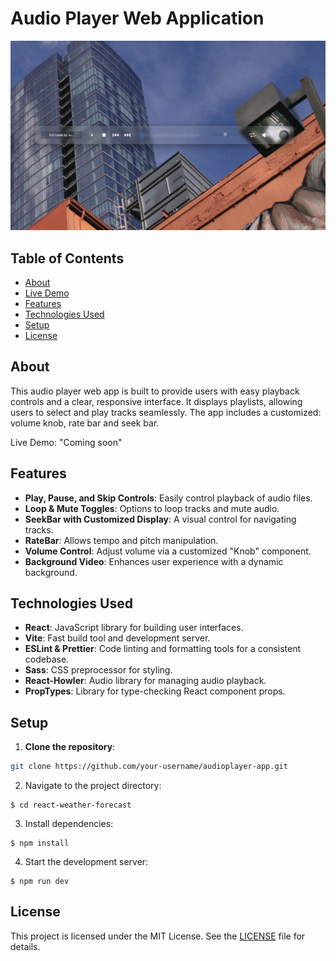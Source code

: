 # Audio Player Web Application

![App Screenshot](./public/screenshot.png)

## Table of Contents

- [About](#about)
- [Live Demo](#live-demo)
- [Features](#features)
- [Technologies Used](#technologies-used)
- [Setup](#setup)
- [License](#license)

## About

This audio player web app is built to provide users with easy playback controls and a clear, responsive interface. It displays playlists, allowing users to select and play tracks seamlessly. The app includes a customized: volume knob, rate bar and seek bar.

Live Demo: "Coming soon"

## Features

- **Play, Pause, and Skip Controls**: Easily control playback of audio files.
- **Loop & Mute Toggles**: Options to loop tracks and mute audio.
- **SeekBar with Customized Display**: A visual control for navigating tracks.
- **RateBar**: Allows tempo and pitch manipulation.
- **Volume Control**: Adjust volume via a customized "Knob" component.
- **Background Video**: Enhances user experience with a dynamic background.

## Technologies Used

- **React**: JavaScript library for building user interfaces.
- **Vite**: Fast build tool and development server.
- **ESLint & Prettier**: Code linting and formatting tools for a consistent codebase.
- **Sass**: CSS preprocessor for styling.
- **React-Howler**: Audio library for managing audio playback.
- **PropTypes**: Library for type-checking React component props.

## Setup

1. **Clone the repository**:

  ```bash
  git clone https://github.com/your-username/audioplayer-app.git
  ```

2. Navigate to the project directory:
   
  ```
  $ cd react-weather-forecast
  ```

3. Install dependencies:
   
  ```
  $ npm install
  ```

4. Start the development server:
  ```
  $ npm run dev
  ```

## License

This project is licensed under the MIT License. See the [LICENSE](./LICENSE) file for details.
